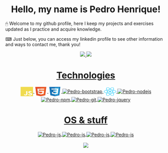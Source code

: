 <h1 align="center">Hello, my name is Pedro Henrique!</h1>
<p>🖱 Welcome to my github profile, here I keep my projects and exercises updated as I practice and acquire knowledge.</p>
<p>⌨ Just below, you can access my linkedin profile to see other information and ways to contact me, thank you!</p>


<div align="center">
  <a href="https://github.com/pedro8811">
  <img width="48%" src="https://github-readme-stats.vercel.app/api?username=pedro8811&show_icons=true&theme=dark&include_all_commits=true&count_private=true"/>
  <img width="48%" src="https://github-readme-stats.vercel.app/api/top-langs/?username=pedro8811&layout=compact&langs_count=7&theme=dark"/>
</div>

##

<div style="display: inline_block" align="center">
  <h1>Technologies</h1>
  <img align="center" alt="Pedro-js" height="30" width="40" src="https://raw.githubusercontent.com/devicons/devicon/master/icons/javascript/javascript-plain.svg"/>
  <img align="center" alt="Pedro-html" height="30" width="40" src="https://raw.githubusercontent.com/devicons/devicon/master/icons/html5/html5-original.svg">
  <img align="center" alt="Pedro-css" height="30" width="40" src="https://raw.githubusercontent.com/devicons/devicon/master/icons/css3/css3-original.svg"/>
  <img align="center" alt="Pedro-bootstrap" height="30" height="40" src="https://cdn.jsdelivr.net/gh/devicons/devicon/icons/bootstrap/bootstrap-original.svg"/>
  <img align="center" alt="Pedro-react" height="30" width="40" src="https://raw.githubusercontent.com/devicons/devicon/master/icons/react/react-original.svg">
  <img align="center" alt="Pedro-nodejs" height="30" width="40" src="https://cdn.jsdelivr.net/gh/devicons/devicon/icons/nodejs/nodejs-original.svg"/>
  <img align="center" alt="Pedro-npm" height="30" width="40" src="https://cdn.jsdelivr.net/gh/devicons/devicon/icons/npm/npm-original-wordmark.svg"/>
  <img align="center" alt="Pedro-git" height="30" width="40" src="https://cdn.jsdelivr.net/gh/devicons/devicon/icons/git/git-original.svg"/>
  <img align="center" alt="Pedro-jquery" height="30" width="40" src="https://cdn.jsdelivr.net/gh/devicons/devicon/icons/jquery/jquery-original.svg" />
</div>

##

<div style="display: inline_block" align="center">
  <h1>OS & stuff</h1>
  <img align="center" alt="Pedro-js" height="30" width="40" src="https://cdn.jsdelivr.net/gh/devicons/devicon/icons/windows8/windows8-original.svg" />
  <img align="center" alt="Pedro-js" height="30" width="40" src="https://cdn.jsdelivr.net/gh/devicons/devicon/icons/linux/linux-original.svg" />
  <img align="center" alt="Pedro-js" height="30" width="40" src="https://cdn.jsdelivr.net/gh/devicons/devicon/icons/visualstudio/visualstudio-plain.svg" />
  <img align="center" alt="Pedro-js" height="30" width="40" src="https://cdn.jsdelivr.net/gh/devicons/devicon/icons/figma/figma-original.svg" />
</div>

 <br> 
 
<div style="display: inline_block" align="center">
<a href="https://www.linkedin.com/in/pedro-henrique-ferreira-matos-4b2b981b8/" target="_blank"><img src="https://img.shields.io/badge/-LinkedIn-%230077B5?style=for-the-badge&logo=linkedin&logoColor=white" target="_blank"></a>
</div>
